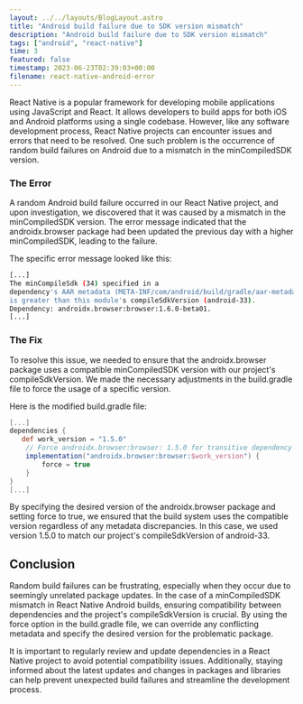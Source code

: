 ```yaml
---
layout: ../../layouts/BlogLayout.astro
title: "Android build failure due to SDK version mismatch"
description: "Android build failure due to SDK version mismatch"
tags: ["android", "react-native"]
time: 3
featured: false
timestamp: 2023-06-23T02:39:03+00:00
filename: react-native-android-error
---
```


React Native is a popular framework for developing mobile applications using JavaScript and React. It allows developers to build apps for both iOS and Android platforms using a single codebase. However, like any software development process, React Native projects can encounter issues and errors that need to be resolved. One such problem is the occurrence of random build failures on Android due to a mismatch in the minCompiledSDK version.

### The Error

A random Android build failure occurred in our React Native project, and upon investigation, we discovered that it was caused by a mismatch in the minCompiledSDK version. The error message indicated that the androidx.browser package had been updated the previous day with a higher minCompiledSDK, leading to the failure.

The specific error message looked like this:

```bash
[...]
The minCompileSdk (34) specified in a
dependency's AAR metadata (META-INF/com/android/build/gradle/aar-metadata.properties)
is greater than this module's compileSdkVersion (android-33).
Dependency: androidx.browser:browser:1.6.0-beta01.
[...]
```

### The Fix

To resolve this issue, we needed to ensure that the androidx.browser package uses a compatible minCompiledSDK version with our project's compileSdkVersion. We made the necessary adjustments in the build.gradle file to force the usage of a specific version.

Here is the modified build.gradle file:

```gradle
[...]
dependencies {
   def work_version = "1.5.0"
    // Force androidx.browser:browser: 1.5.0 for transitive dependency
    implementation("androidx.browser:browser:$work_version") {
        force = true
    }
}
[...]
```

By specifying the desired version of the androidx.browser package and setting force to true, we ensured that the build system uses the compatible version regardless of any metadata discrepancies. In this case, we used version 1.5.0 to match our project's compileSdkVersion of android-33.

## Conclusion

Random build failures can be frustrating, especially when they occur due to seemingly unrelated package updates. In the case of a minCompiledSDK mismatch in React Native Android builds, ensuring compatibility between dependencies and the project's compileSdkVersion is crucial. By using the force option in the build.gradle file, we can override any conflicting metadata and specify the desired version for the problematic package.

It is important to regularly review and update dependencies in a React Native project to avoid potential compatibility issues. Additionally, staying informed about the latest updates and changes in packages and libraries can help prevent unexpected build failures and streamline the development process.
